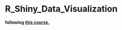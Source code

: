 # R_Shiny_Data_Visualization
**following [this course.](https://www.udemy.com/course/r-shiny-web-apps-data-visualization/)**  
